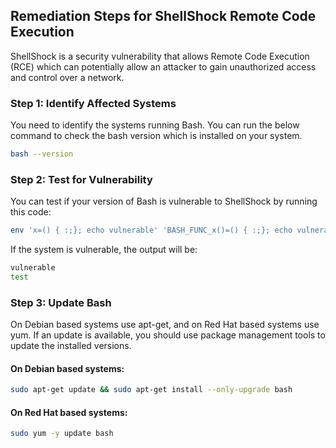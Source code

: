 

## Remediation Steps for ShellShock Remote Code Execution
ShellShock is a security vulnerability that allows Remote Code Execution (RCE) which can potentially allow an attacker to gain unauthorized access and control over a network.

### Step 1: Identify Affected Systems
You need to identify the systems running Bash. You can run the below command to check the bash version which is installed on your system.

```bash
bash --version
```

### Step 2: Test for Vulnerability
You can test if your version of Bash is vulnerable to ShellShock by running this code:

```bash
env 'x=() { :;}; echo vulnerable' 'BASH_FUNC_x()=() { :;}; echo vulnerable' bash -c "echo test"
```
If the system is vulnerable, the output will be:

```bash
vulnerable
test
```

### Step 3: Update Bash
On Debian based systems use apt-get, and on Red Hat based systems use yum. If an update is available, you should use package management tools to update the installed versions.

#### On Debian based systems:
```bash
sudo apt-get update && sudo apt-get install --only-upgrade bash
```

#### On Red Hat based systems:
```bash
sudo yum -y update bash
```